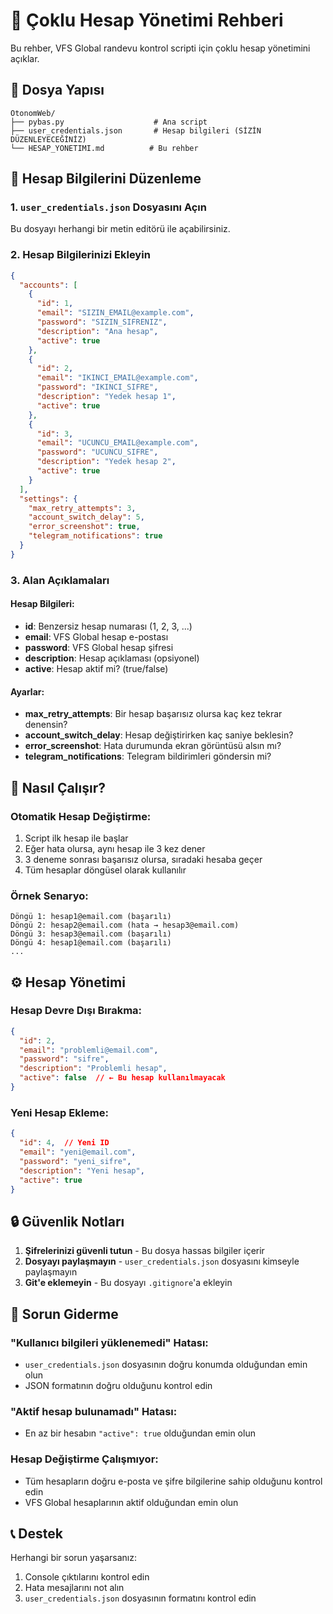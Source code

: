 # 🔐 Çoklu Hesap Yönetimi Rehberi

Bu rehber, VFS Global randevu kontrol scripti için çoklu hesap yönetimini açıklar.

## 📁 Dosya Yapısı

```
OtonomWeb/
├── pybas.py                    # Ana script
├── user_credentials.json       # Hesap bilgileri (SİZİN DÜZENLEYECEĞİNİZ)
└── HESAP_YONETIMI.md          # Bu rehber
```

## 🔧 Hesap Bilgilerini Düzenleme

### 1. `user_credentials.json` Dosyasını Açın

Bu dosyayı herhangi bir metin editörü ile açabilirsiniz.

### 2. Hesap Bilgilerinizi Ekleyin

```json
{
  "accounts": [
    {
      "id": 1,
      "email": "SIZIN_EMAIL@example.com",
      "password": "SIZIN_SIFRENIZ",
      "description": "Ana hesap",
      "active": true
    },
    {
      "id": 2,
      "email": "IKINCI_EMAIL@example.com", 
      "password": "IKINCI_SIFRE",
      "description": "Yedek hesap 1",
      "active": true
    },
    {
      "id": 3,
      "email": "UCUNCU_EMAIL@example.com",
      "password": "UCUNCU_SIFRE", 
      "description": "Yedek hesap 2",
      "active": true
    }
  ],
  "settings": {
    "max_retry_attempts": 3,
    "account_switch_delay": 5,
    "error_screenshot": true,
    "telegram_notifications": true
  }
}
```

### 3. Alan Açıklamaları

#### Hesap Bilgileri:
- **id**: Benzersiz hesap numarası (1, 2, 3, ...)
- **email**: VFS Global hesap e-postası
- **password**: VFS Global hesap şifresi
- **description**: Hesap açıklaması (opsiyonel)
- **active**: Hesap aktif mi? (true/false)

#### Ayarlar:
- **max_retry_attempts**: Bir hesap başarısız olursa kaç kez tekrar denensin?
- **account_switch_delay**: Hesap değiştirirken kaç saniye beklesin?
- **error_screenshot**: Hata durumunda ekran görüntüsü alsın mı?
- **telegram_notifications**: Telegram bildirimleri göndersin mi?

## 🚀 Nasıl Çalışır?

### Otomatik Hesap Değiştirme:
1. Script ilk hesap ile başlar
2. Eğer hata olursa, aynı hesap ile 3 kez dener
3. 3 deneme sonrası başarısız olursa, sıradaki hesaba geçer
4. Tüm hesaplar döngüsel olarak kullanılır

### Örnek Senaryo:
```
Döngü 1: hesap1@email.com (başarılı)
Döngü 2: hesap2@email.com (hata → hesap3@email.com)
Döngü 3: hesap3@email.com (başarılı)
Döngü 4: hesap1@email.com (başarılı)
...
```

## ⚙️ Hesap Yönetimi

### Hesap Devre Dışı Bırakma:
```json
{
  "id": 2,
  "email": "problemli@email.com",
  "password": "sifre",
  "description": "Problemli hesap",
  "active": false  // ← Bu hesap kullanılmayacak
}
```

### Yeni Hesap Ekleme:
```json
{
  "id": 4,  // Yeni ID
  "email": "yeni@email.com",
  "password": "yeni_sifre",
  "description": "Yeni hesap",
  "active": true
}
```

## 🔒 Güvenlik Notları

1. **Şifrelerinizi güvenli tutun** - Bu dosya hassas bilgiler içerir
2. **Dosyayı paylaşmayın** - `user_credentials.json` dosyasını kimseyle paylaşmayın
3. **Git'e eklemeyin** - Bu dosyayı `.gitignore`'a ekleyin

## 🐛 Sorun Giderme

### "Kullanıcı bilgileri yüklenemedi" Hatası:
- `user_credentials.json` dosyasının doğru konumda olduğundan emin olun
- JSON formatının doğru olduğunu kontrol edin

### "Aktif hesap bulunamadı" Hatası:
- En az bir hesabın `"active": true` olduğundan emin olun

### Hesap Değiştirme Çalışmıyor:
- Tüm hesapların doğru e-posta ve şifre bilgilerine sahip olduğunu kontrol edin
- VFS Global hesaplarının aktif olduğundan emin olun

## 📞 Destek

Herhangi bir sorun yaşarsanız:
1. Console çıktılarını kontrol edin
2. Hata mesajlarını not alın
3. `user_credentials.json` dosyasının formatını kontrol edin
